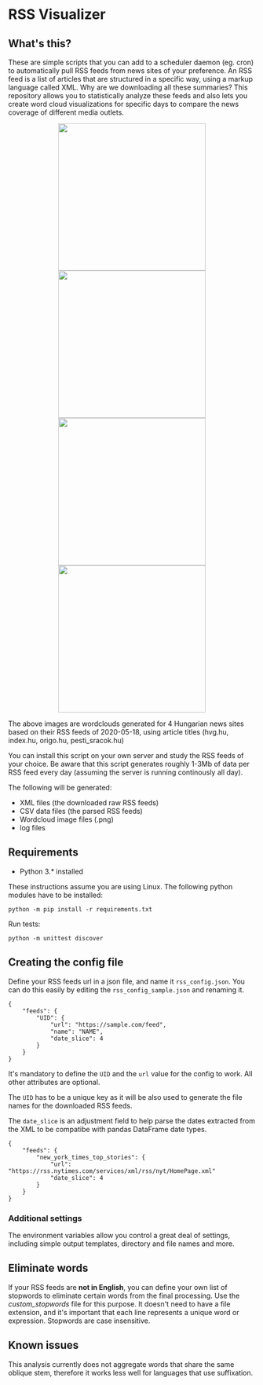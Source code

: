 # RSS Visualizer

## What's this?

These are simple scripts that you can add to a scheduler daemon (eg. cron) to automatically pull RSS feeds from news sites of your preference. An RSS feed is a list of articles that are structured in a specific way, using a markup language called XML. Why are we downloading all these summaries? This repository allows you to statistically analyze these feeds and also lets you create word cloud visualizations for specific days to compare the news coverage of different media outlets.

<p align="center">
    <img src="https://github.com/oliviaisarobot/rss_visualizer/blob/master/preview/2020-05-18_hvg_title.png" width="300" height="300"> <img src="https://github.com/oliviaisarobot/rss_visualizer/blob/master/preview/2020-05-18_index_title.png" width="300" height="300"> <img src="https://github.com/oliviaisarobot/rss_visualizer/blob/master/preview/2020-05-18_origo_title.png" width="300" height="300"> <img src="https://github.com/oliviaisarobot/rss_visualizer/blob/master/preview/2020-05-18_pesti_sracok_title.png" width="300" height="300">
</p>

The above images are wordclouds generated for 4 Hungarian news sites based on their RSS feeds of 2020-05-18, using article titles (hvg.hu, index.hu, origo.hu, pesti_sracok.hu)

You can install this script on your own server and study the RSS feeds of your choice. Be aware that this script generates roughly 1-3Mb of data per RSS feed every day (assuming the server is running continously all day).

The following will be generated:
* XML files (the downloaded raw RSS feeds)
* CSV data files (the parsed RSS feeds)
* Wordcloud image files (.png)
* log files

## Requirements

* Python 3.* installed

These instructions assume you are using Linux. The following python modules have to be installed:

```
python -m pip install -r requirements.txt 
```

Run tests:

```
python -m unittest discover
```

## Creating the config file

Define your RSS feeds url in a json file, and name it `rss_config.json`. You can do this easily by editing the `rss_config_sample.json` and renaming it.

```
{
    "feeds": {
        "UID": {
            "url": "https://sample.com/feed",
            "name": "NAME",
            "date_slice": 4
        }
    }
}
```

It's mandatory to define the `UID` and the `url` value for the config to work. All other attributes are optional.

The `UID` has to be a unique key as it will be also used to generate the file names for the downloaded RSS feeds.

The `date_slice` is an adjustment field to help parse the dates extracted from the XML to be compatibe with pandas DataFrame date types.

```
{
    "feeds": {
        "new_york_times_top_stories": {
            "url": "https://rss.nytimes.com/services/xml/rss/nyt/HomePage.xml"
            "date_slice": 4
        }
    }
}
```

### Additional settings

The environment variables allow you control a great deal of settings, including simple output templates, directory and file names and more.

## Eliminate words

If your RSS feeds are **not in English**, you can define your own list of stopwords to eliminate certain words from the final processing. Use the *custom_stopwords* file for this purpose. It doesn't need to have a file extension, and it's important that each line represents a unique word or expression. Stopwords are case insensitive.

## Known issues

This analysis currently does not aggregate words that share the same oblique stem, therefore it works less well for languages that use suffixation.
